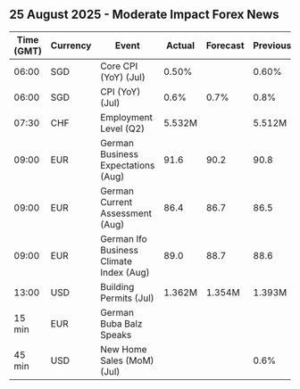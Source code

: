 ## 25 August 2025 - Moderate Impact Forex News

| Time (GMT) | Currency | Event | Actual | Forecast | Previous |
|------|----------|-------|--------|----------|----------|
| 06:00 | SGD | Core CPI (YoY) (Jul) | 0.50% |  | 0.60% |
| 06:00 | SGD | CPI (YoY) (Jul) | 0.6% | 0.7% | 0.8% |
| 07:30 | CHF | Employment Level (Q2) | 5.532M |  | 5.512M |
| 09:00 | EUR | German Business Expectations (Aug) | 91.6 | 90.2 | 90.8 |
| 09:00 | EUR | German Current Assessment (Aug) | 86.4 | 86.7 | 86.5 |
| 09:00 | EUR | German Ifo Business Climate Index (Aug) | 89.0 | 88.7 | 88.6 |
| 13:00 | USD | Building Permits (Jul) | 1.362M | 1.354M | 1.393M |
| 15 min | EUR | German Buba Balz Speaks |  |  |  |
| 45 min | USD | New Home Sales (MoM) (Jul) |  |  | 0.6% |
